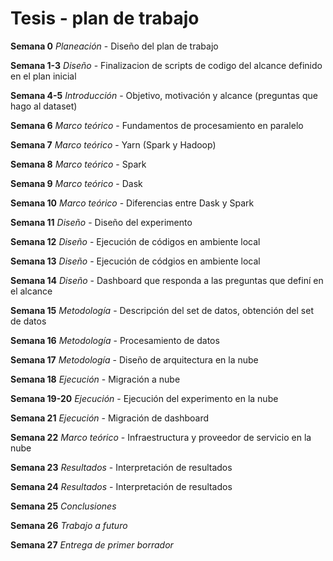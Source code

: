 # Tesis - plan de trabajo

__Semana 0__ _Planeación_ - Diseño del plan de trabajo

__Semana 1-3__ _Diseño_ - Finalizacion de scripts de codigo del alcance definido en el plan inicial

__Semana 4-5__ _Introducción_ - Objetivo, motivación y alcance (preguntas que hago al dataset)

__Semana 6__ _Marco teórico_ - Fundamentos de procesamiento en paralelo

__Semana 7__ _Marco teórico_ - Yarn (Spark y Hadoop)

__Semana 8__ _Marco teórico_ - Spark

__Semana 9__ _Marco teórico_ - Dask

__Semana 10__ _Marco teórico_ - Diferencias entre Dask y Spark

__Semana 11__ _Diseño_ - Diseño del experimento

__Semana 12__ _Diseño_ - Ejecución de códigos en ambiente local

__Semana 13__ _Diseño_ - Ejecución de códgios en ambiente local

__Semana 14__ _Diseño_ - Dashboard que responda a las preguntas que definí en el alcance

__Semana 15__ _Metodología_ - Descripción del set de datos, obtención del set de datos

__Semana 16__ _Metodología_ - Procesamiento de datos

__Semana 17__ _Metodología_ - Diseño de arquitectura en la nube

__Semana 18__ _Ejecución_ - Migración a nube

__Semana 19-20__ _Ejecución_ - Ejecución del experimento en la nube

__Semana 21__ _Ejecución_ - Migración de dashboard

__Semana 22__ _Marco teórico_ - Infraestructura y proveedor de servicio en la nube

__Semana 23__ _Resultados_ - Interpretación de resultados

__Semana 24__ _Resultados_ - Interpretación de resultados

__Semana 25__ _Conclusiones_

__Semana 26__ _Trabajo a futuro_

__Semana 27__ _Entrega de primer borrador_
